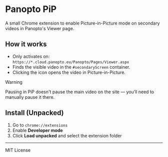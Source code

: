 # Panopto PiP

A small Chrome extension to enable Picture-in-Picture mode on secondary videos in Panopto's Viewer page.

## How it works

- Only activates on: `https://*.cloud.panopto.eu/Panopto/Pages/Viewer.aspx`
- Finds the visible video in the `#secondaryScreen` container.
- Clicking the icon opens the video in Picture-in-Picture.

> [!WARNING]
> Pausing in PiP doesn't pause the main video on the site — you’ll need to manually pause it there.

## Install (Unpacked)

1. Go to `chrome://extensions`
2. Enable **Developer mode**
3. Click **Load unpacked** and select the extension folder

---

MIT License
